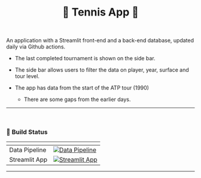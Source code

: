 <h1 align="center"><b> 🥇 Tennis App 🥇 </b></h1>
<br/>

An application with a Streamlit front-end and a back-end database, updated daily via Github actions.

- The last completed tournament is shown on the side bar.

- The side bar allows users to filter the data on player, year, surface and tour level.

- The app has data from the start of the ATP tour (1990)
  - There are some gaps from the earlier days.

---
<br/>

### 🧱 **Build Status**

| | <s></s>
|--|--
| Data Pipeline | [![Data Pipeline](https://github.com/iDataEngineer/TennisApp/actions/workflows/data_pipeline.yml/badge.svg)](https://github.com/iDataEngineer/TennisApp/actions/workflows/data_pipeline.yml)
| Streamlit App | [![Streamlit App](https://img.shields.io/badge/Streamlit-TennisApp-brightgreen?icon=github)](https://dnyfzr-tennisapp-app-8v6u3x.streamlitapp.com/)

---
<br/>
